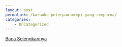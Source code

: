 ```yaml
---
layout: post
permalink: /karaoke-peterpan-mimpi-yang-sempurna/
categories:
    - Uncategorized
---
```


[Baca Selengkapnya](/09)